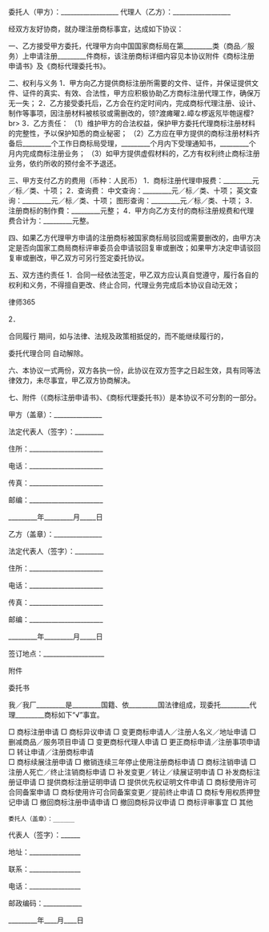 
 


委托人（甲方）：__________________
代理人（乙方）：__________________


经双方友好协商，就办理注册商标事宜，达成如下协议：


一、乙方接受甲方委托，代理甲方向中国国家商标局在第_________类（商品／服务）上申请注册_________件商标，该注册商标详细内容见本协议附件《商标注册申请书》及《商标代理委托书》。


二、权利与义务
1．甲方向乙方提供商标注册所需要的文件、证件，并保证提供文件、证件的真实、有效、合法性，甲方应积极协助乙方商标注册代理工作，确保万无一失；
2．乙方接受委托后，乙方会在约定时间内，完成商标代理注册、设计、制作等事项，因注册材料被核驳或需删改的，领?渡瘫曜⒉嶂な椤返氖毕匏逞樱?br&gt; 3．乙方责任：
（1）维护甲方的合法权益，保护甲方委托代理商标注册材料的完整性，予以保护知悉的商业秘密；
（2）乙方应在甲方提供的商标注册材料齐备后_________个工作日商标局受理，_________个月内下受理通知书，_________个月内完成商标注册业务；
（3）如甲方提供虚假材料的，乙方有权利终止商标注册业务，依约所收的预付金不予退还。


三、甲方支付乙方的费用（币种：人民币）
1．商标注册代理申报费：_________元／标／类、十项；
2．查询费：
中文查询：_________元／标／类、十项；
英文查询：_________元／标／类、十项；
图形查询：_________元／标／类、十项；
3．注册商标的制作費：_________元整；
4．甲方向乙方支付的商标注册规费和代理费合计为：_________元整。


四、如果乙方代理甲方申请的注册商标被国家商标局驳回或需要删改的，由甲方决定是否向国家工商局商标评审委员会申请驳回复审或删改；如果甲方决定申请驳回复审或删改，甲乙双方可另行签定委托协议。


五、双方违约责任
1．合同一经依法签定，甲乙双方应认真自觉遵守，履行各自的权利和义务，不得擅自更改、终止合同，代理业务完成后本协议自动无效；




 
律师365






2．

合同履行
期间，如与法律、法规及政策相抵促的，而不能继续履行的，

委托代理合同
自动解除。 




六、本协议一式两份，双方各执一份，此协议在双方签字之日起生效，具有同等法律效力，未尽事宜，甲乙双方协商解决。


七、附件（《商标注册申请书》、《商标代理委托书》）是本协议不可分割的一部分。


 



 甲方（盖章）：_______________
 
法定代表人（签字）：_________
 
住所：_______________________
 
电话：_______________________
 
传真：_______________________
 
邮编：_______________________
 
_________年_________月_____日
 


 

  乙方（盖章）：_______________
  
法定代表人（签字）：_________
  
住所：_______________________
  
电话：_______________________
  
传真：_______________________
  
邮编：_______________________
  
_________年_________月_____日
  
签订地点：___________________
  


  
附件

  

   委托书
   


   
我／我厂_________是_________国籍、依_________国法律组成，现委托_________代理_________商标如下“√”事宜。

   
□ 商标注册申请
□ 商标异议申请
□ 变更商标申请人／注册人名义／地址申请
□ 删减商品／服务项目申请
□ 变更商标代理人申请
□ 更正商标申请／注册事项申请
□ 转让申请／注册商标申请  
□ 商标续展注册申请
□ 撤销连续三年停止使用注册商标申请
□ 商标注销申请
□ 注册人死亡／终止注销商标申请
□ 补发变更／转让／续展证明申请
□ 补发商标注册证申请
□ 提供商标注册证明申请
□ 提供优先权证明文件申请
□ 商标使用许可合同备案申请
□ 商标使用许可合同备案变更／提前终止申请
□ 商标专用权质押登记申请
□ 撤回商标注册申请申请
□ 撤回商标异议申请
□ 商标评审事宜
□ 其他

   
 

   

    委托人（盖章）：______
    
代表人（签字）：______
    
地址：________________
    
联系：________________
    
电话：________________
    
邮政编码：____________
    
_________年____月____日
    

 
    

 
    
 
     
 
     
 
      


      
 

      


      


      
 
 
     
 
    
 
   

  

 


